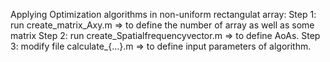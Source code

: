 Applying Optimization algorithms in non-uniform rectangulat array:
Step 1: run create_matrix_Axy.m 
=> to define the number of array as well as some matrix
Step 2: run create_Spatialfrequencyvector.m
=> to define AoAs.
Step 3: modify file calculate_{...}.m 
=> to define input parameters of algorithm.